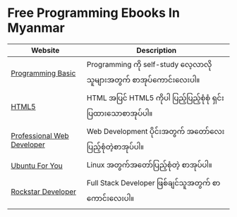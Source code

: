 # Free Programming Ebooks In Myanmar

| Website | Description |
| --- | --- |
| [Programming Basic](http://books.saturngod.net/programming_basic/index.html) | Programming ကို self-study လေ့လာလိုသူများအတွက် စာအုပ်ကောင်းလေးပါ။ |
| [HTML5](http://books.saturngod.net/HTML5/index.html) | HTML အပြင် HTML5 ကိုပါ ပြည့်ပြည့်စုံစုံ ရှင်းပြထားသောစာအုပ်ပါ။ |
| [Professional Web Developer](https://eimaung.com/professional-web-developer/) | Web Development ပိုင်းအတွက် အတော်လေးပြည့်စုံတဲ့စာအုပ်ပါ။ |
| [Ubuntu For You](https://eimaung.com/ubuntu-for-you/) | Linux အတွက်အတော်ပြည့်စုံတဲ့ စာအုပ်ပါ။ |
| [Rockstar Developer](https://eimaung.com/rockstar-developer/) | Full Stack Developer ဖြစ်ချင်သူအတွက် စာကောင်းလေးပါ။ |

